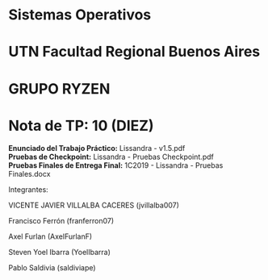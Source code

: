 # Sistemas Operativos
# UTN Facultad Regional Buenos Aires
# GRUPO RYZEN
# Nota de TP: 10 (DIEZ)

**Enunciado del Trabajo Práctico:** Lissandra - v1.5.pdf\
**Pruebas de Checkpoint:** Lissandra - Pruebas Checkpoint.pdf\
**Pruebas Finales de Entrega Final:** 1C2019 - Lissandra - Pruebas Finales.docx

Integrantes:

VICENTE JAVIER VILLALBA CACERES (jvillalba007)

Francisco Ferrón (franferron07)

Axel Furlan (AxelFurlanF)

Steven Yoel Ibarra (YoelIbarra)

Pablo Saldivia (saldiviape)

